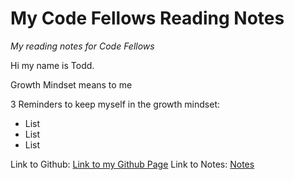 # My Code Fellows Reading Notes
*My reading notes for Code Fellows*

Hi my name is Todd. 

Growth Mindset means to me

3 Reminders to keep myself in the growth mindset:

- List
- List
- List

Link to Github: [Link to my Github Page](https://todd75.github.io/reading-notes/)
Link to Notes: [Notes](https://todd75.github.io/reading-notes/class2)
